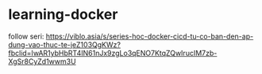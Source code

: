 # learning-docker

follow seri: 
https://viblo.asia/s/series-hoc-docker-cicd-tu-co-ban-den-ap-dung-vao-thuc-te-jeZ103QgKWz?fbclid=IwAR1ybHbRT4IN61nJx9zgLo3qENO7KtqZQwIrucIM7zb-XgSr8CyZd1wwm3U

